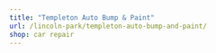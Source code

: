 ```yaml
---
title: "Templeton Auto Bump & Paint"
url: /lincoln-park/templeton-auto-bump-and-paint/
shop: car repair
---
```

